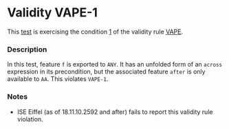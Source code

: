 # Validity VAPE-1

This [test](.) is exercising the condition [1](../Readme.md) of the validity rule [VAPE](../../vape/Readme.md).

### Description

In this test, feature `f` is exported to `ANY`. It has an unfolded form of an `across` expression in its precondition, but the associated feature `after` is only available to `AA`. This violates `VAPE-1`.

### Notes

* ISE Eiffel (as of 18.11.10.2592 and after) fails to report this validity rule violation.
